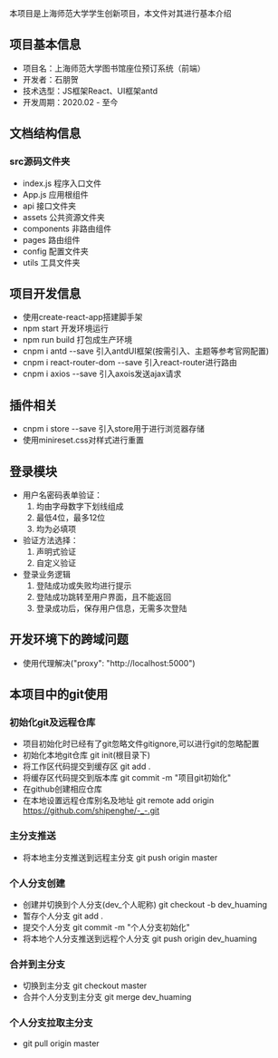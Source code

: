 本项目是上海师范大学学生创新项目，本文件对其进行基本介绍

## 项目基本信息
* 项目名：上海师范大学图书馆座位预订系统（前端）
* 开发者：石朋贺
* 技术选型：JS框架React、UI框架antd
* 开发周期：2020.02 - 至今

## 文档结构信息
### src源码文件夹
* index.js        程序入口文件
* App.js          应用根组件
* api             接口文件夹
* assets          公共资源文件夹
* components      非路由组件
* pages           路由组件
* config          配置文件夹
* utils           工具文件夹


## 项目开发信息
* 使用create-react-app搭建脚手架
* npm start 开发环境运行
* npm run build 打包成生产环境
* cnpm i antd --save 引入antdUI框架(按需引入、主题等参考官网配置)
* cnpm i react-router-dom --save 引入react-router进行路由
* cnpm i axios --save 引入axois发送ajax请求

## 插件相关
* cnpm i store --save 引入store用于进行浏览器存储
* 使用minireset.css对样式进行重置


## 登录模块
* 用户名密码表单验证：
  1. 均由字母数字下划线组成
  2. 最低4位，最多12位
  3. 均为必填项
* 验证方法选择：
  1. 声明式验证
  2. 自定义验证
* 登录业务逻辑
  1. 登陆成功或失败均进行提示
  2. 登陆成功跳转至用户界面，且不能返回
  3. 登录成功后，保存用户信息，无需多次登陆

## 开发环境下的跨域问题
* 使用代理解决("proxy": "http://localhost:5000")

## 本项目中的git使用
### 初始化git及远程仓库
* 项目初始化时已经有了git忽略文件gitignore,可以进行git的忽略配置
* 初始化本地git仓库 git init(根目录下)
* 将工作区代码提交到缓存区 git add .
* 将缓存区代码提交到版本库 git commit -m "项目git初始化"
* 在github创建相应仓库
* 在本地设置远程仓库别名及地址 git remote add origin https://github.com/shipenghe/-_-.git
### 主分支推送
* 将本地主分支推送到远程主分支 git push origin master
### 个人分支创建
* 创建并切换到个人分支(dev_个人昵称) git checkout -b dev_huaming
* 暂存个人分支 git add .
* 提交个人分支 git commit -m "个人分支初始化"
* 将本地个人分支推送到远程个人分支 git push origin dev_huaming
### 合并到主分支
* 切换到主分支 git checkout master
* 合并个人分支到主分支 git merge dev_huaming
### 个人分支拉取主分支
* git pull origin master